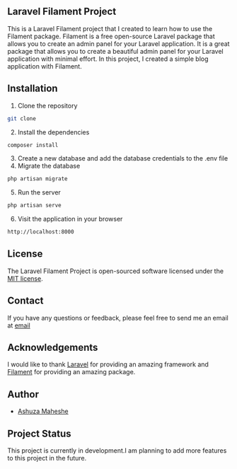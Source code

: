 ## Laravel Filament Project

This is a Laravel Filament project that I created to learn how to use the Filament package. Filament is a free open-source Laravel package that allows you to create an admin panel for your Laravel application. It is a great package that allows you to create a beautiful admin panel for your Laravel application with minimal effort. In this project, I created a simple blog application with Filament.

## Installation

1. Clone the repository

```bash
git clone
```

2. Install the dependencies

```bash
composer install
```

3. Create a new database and add the database credentials to the .env file
4. Migrate the database

```bash
php artisan migrate
```

5. Run the server

```bash
php artisan serve
```

6. Visit the application in your browser

```bash
http://localhost:8000
```

## License

The Laravel Filament Project is open-sourced software licensed under the [MIT license](https://opensource.org/licenses/MIT).

## Contact

If you have any questions or feedback, please feel free to send me an email at [email](ashuzamaheshe4@gmail.com)

## Acknowledgements

I would like to thank [Laravel](https://laravel.com/) for providing an amazing framework and [Filament](https://filamentadmin.com/) for providing an amazing package.

## Author

-   [Ashuza Maheshe](https://github.com/AshDest)

## Project Status

This project is currently in development.I am planning to add more features to this project in the future.
